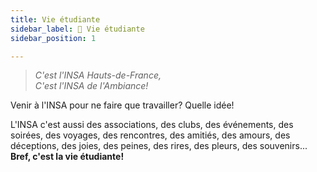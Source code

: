```yaml
---
title: Vie étudiante
sidebar_label: 🎏 Vie étudiante
sidebar_position: 1

---
```



> _C'est l'INSA Hauts-de-France, <br/>
> C'est l'INSA de l'Ambiance!_ 

Venir à l'INSA pour ne faire que travailler? Quelle idée! 

L'INSA c'est aussi des associations, des clubs, des événements, des soirées, des voyages, des rencontres, des amitiés, des amours, des déceptions, des joies, des peines, des rires, des pleurs, des souvenirs... **Bref, c'est la vie étudiante!**